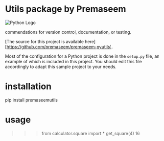 # Utils package by Premaseem

![Python Logo](https://www.python.org/static/community_logos/python-logo.png "premaseemutils")

commendations for version control, documentation, or testing.

[The source for this project is available here][https://github.com/premaseem/premaseem-pyutils].

Most of the configuration for a Python project is done in the `setup.py` file,
an example of which is included in this project. You should edit this file
accordingly to adapt this sample project to your needs.

# installation 
pip install premaseemutils

# usage 
>>> from calculator.square import *
>>> get_square(4)
16
>

